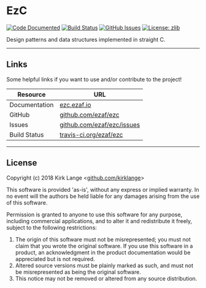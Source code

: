 # EzC

[![Code Documented](https://img.shields.io/badge/docs-passing-brightgreen.svg)](http://ezc.ezaf.io)
[![Build Status](https://travis-ci.org/ezaf/ezc.svg?branch=master)](https://travis-ci.org/ezaf/ezc)
[![GitHub Issues](https://img.shields.io/github/issues/ezaf/ezc.svg)](https://github.com/ezaf/ezc/issues)
[![License: zlib](https://img.shields.io/badge/license-zlib-blue.svg)](https://zlib.net/zlib_license.html)

Design patterns and data structures implemented in straight C.

<hr>

## Links

Some helpful links if you want to use and/or contribute to the project!

Resource | URL
--- | ---
Documentation | [ezc.ezaf.io](http://ezc.ezaf.io)
GitHub | [github.com/ezaf/ezc](https://github.com/ezaf/ezc)
Issues | [github.com/ezaf/ezc/issues](https://github.com/ezaf/ezc/issues)
Build Status | [travis-ci.org/ezaf/ezc](https://travis-ci.org/ezaf/ezc)

<hr>

## License

Copyright (c) 2018 Kirk Lange <[github.com/kirklange](https://github.com/kirklange)>

This software is provided 'as-is', without any express or implied
warranty. In no event will the authors be held liable for any damages
arising from the use of this software.

Permission is granted to anyone to use this software for any purpose,
including commercial applications, and to alter it and redistribute it
freely, subject to the following restrictions:

1. The origin of this software must not be misrepresented; you must not
   claim that you wrote the original software. If you use this software
   in a product, an acknowledgment in the product documentation would be
   appreciated but is not required.
2. Altered source versions must be plainly marked as such, and must not be
   misrepresented as being the original software.
3. This notice may not be removed or altered from any source distribution.
